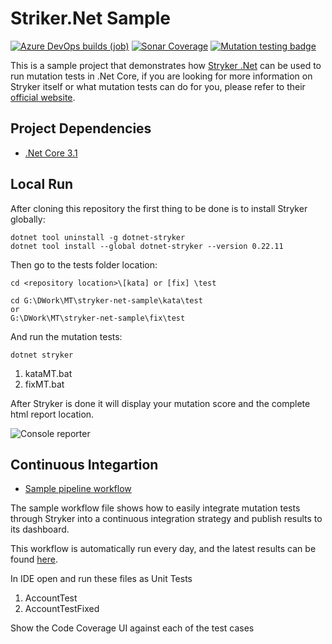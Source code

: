 # Striker.Net Sample

[![Azure DevOps builds (job)](https://img.shields.io/azure-devops/build/raschmitt/7618d927-8467-43e2-b5e9-1aeddc1fbfdc/30?label=Build%20%26%20Test&style=flat-square)](https://dev.azure.com/raschmitt/raschmitt/_build?definitionId=30)
[![Sonar Coverage](https://img.shields.io/sonar/coverage/raschmitt_stryker-net-sample?label=Code%20Coverage&server=https%3A%2F%2Fsonarcloud.io&style=flat-square)](https://sonarcloud.io/dashboard?id=raschmitt_stryker-net-sample)
[![Mutation testing badge](https://img.shields.io/endpoint?style=flat-square&url=https%3A%2F%2Fbadge-api.stryker-mutator.io%2Fgithub.com%2Fraschmitt%2Fstryker-net-sample%2Fmaster)](https://dashboard.stryker-mutator.io/reports/github.com/raschmitt/stryker-net-sample/master)

This is a sample project that demonstrates how [Stryker .Net](https://github.com/stryker-mutator/stryker-net) can be used to run mutation tests in .Net Core, if you are looking for more information on Stryker itself or what mutation tests can do for you, please refer to their [official website](https://stryker-mutator.io/).

## Project Dependencies 

- [.Net Core 3.1](https://devblogs.microsoft.com/dotnet/announcing-net-core-3-1/)

## Local Run

After cloning this repository the first thing to be done is to install Stryker globally:

```
dotnet tool uninstall -g dotnet-stryker
dotnet tool install --global dotnet-stryker --version 0.22.11
```

Then go to the tests folder location: 

```
cd <repository location>\[kata] or [fix] \test

cd G:\DWork\MT\stryker-net-sample\kata\test 
or 
G:\DWork\MT\stryker-net-sample\fix\test
```

And run the mutation tests:

```
dotnet stryker
```

1. kataMT.bat
2. fixMT.bat

After Stryker is done it will display your mutation score and the complete html report location. 

![Console reporter](https://i.imgur.com/CpCurCL.png "Console reporter")

## Continuous Integartion

- [Sample pipeline workflow](https://dev.azure.com/raschmitt/raschmitt/_git/pipeline-templates?path=%2Fsteps%2Fmutation_tests%2Fstryker_csharp.yml)

The sample workflow file shows how to easily integrate mutation tests through Stryker into a continuous integration strategy and publish results to its dashboard.

This workflow is automatically run every day, and the latest results can be found [here](https://dashboard.stryker-mutator.io/reports/github.com/raschmitt/stryker-net-sample/master).

In IDE  open and run these files as Unit Tests

1. AccountTest
2. AccountTestFixed

Show the Code Coverage UI against each of the test cases




